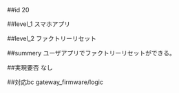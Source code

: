 ##id
20

##level_1
スマホアプリ

##level_2
ファクトリーリセット

##summery
ユーザアプリでファクトリーリセットができる。

##実現要否
なし

##対応bc
gateway_firmware/logic

